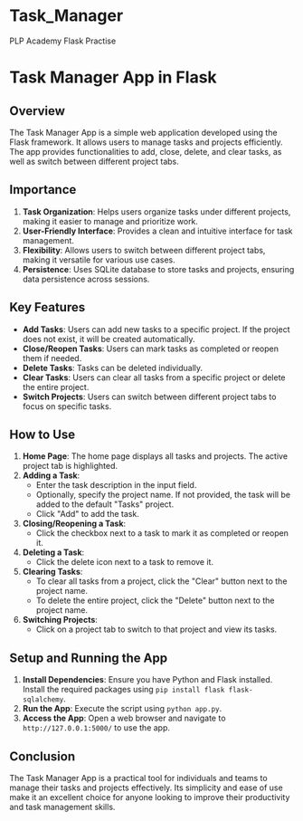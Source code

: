 # Task_Manager
PLP Academy Flask Practise


# Task Manager App in Flask

## Overview
The Task Manager App is a simple web application developed using the Flask framework. It allows users to manage tasks and projects efficiently. The app provides functionalities to add, close, delete, and clear tasks, as well as switch between different project tabs.

## Importance
1. **Task Organization**: Helps users organize tasks under different projects, making it easier to manage and prioritize work.
2. **User-Friendly Interface**: Provides a clean and intuitive interface for task management.
3. **Flexibility**: Allows users to switch between different project tabs, making it versatile for various use cases.
4. **Persistence**: Uses SQLite database to store tasks and projects, ensuring data persistence across sessions.

## Key Features
- **Add Tasks**: Users can add new tasks to a specific project. If the project does not exist, it will be created automatically.
- **Close/Reopen Tasks**: Users can mark tasks as completed or reopen them if needed.
- **Delete Tasks**: Tasks can be deleted individually.
- **Clear Tasks**: Users can clear all tasks from a specific project or delete the entire project.
- **Switch Projects**: Users can switch between different project tabs to focus on specific tasks.

## How to Use
1. **Home Page**: The home page displays all tasks and projects. The active project tab is highlighted.
2. **Adding a Task**:
   - Enter the task description in the input field.
   - Optionally, specify the project name. If not provided, the task will be added to the default "Tasks" project.
   - Click "Add" to add the task.
3. **Closing/Reopening a Task**:
   - Click the checkbox next to a task to mark it as completed or reopen it.
4. **Deleting a Task**:
   - Click the delete icon next to a task to remove it.
5. **Clearing Tasks**:
   - To clear all tasks from a project, click the "Clear" button next to the project name.
   - To delete the entire project, click the "Delete" button next to the project name.
6. **Switching Projects**:
   - Click on a project tab to switch to that project and view its tasks.

## Setup and Running the App
1. **Install Dependencies**: Ensure you have Python and Flask installed. Install the required packages using `pip install flask flask-sqlalchemy`.
2. **Run the App**: Execute the script using `python app.py`.
3. **Access the App**: Open a web browser and navigate to `http://127.0.0.1:5000/` to use the app.

## Conclusion
The Task Manager App is a practical tool for individuals and teams to manage their tasks and projects effectively. Its simplicity and ease of use make it an excellent choice for anyone looking to improve their productivity and task management skills.
